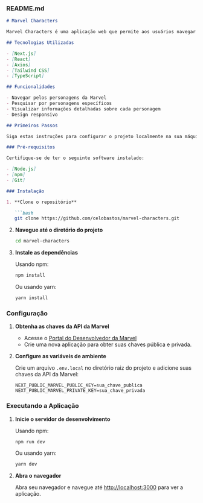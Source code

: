 ### README.md

```markdown
# Marvel Characters

Marvel Characters é uma aplicação web que permite aos usuários navegar e pesquisar por personagens da Marvel. A aplicação busca dados da API da Marvel e exibe informações detalhadas sobre cada personagem.

## Tecnologias Utilizadas

- [Next.js]
- [React]
- [Axios]
- [Tailwind CSS]
- [TypeScript]

## Funcionalidades

- Navegar pelos personagens da Marvel
- Pesquisar por personagens específicos
- Visualizar informações detalhadas sobre cada personagem
- Design responsivo

## Primeiros Passos

Siga estas instruções para configurar o projeto localmente na sua máquina.

### Pré-requisitos

Certifique-se de ter o seguinte software instalado:

- [Node.js]
- [npm]
- [Git]

### Instalação

1. **Clone o repositório**

   ```bash
   git clone https://github.com/celobastos/marvel-characters.git
   ```

2. **Navegue até o diretório do projeto**

   ```bash
   cd marvel-characters
   ```

3. **Instale as dependências**

   Usando npm:

   ```bash
   npm install
   ```

   Ou usando yarn:

   ```bash
   yarn install
   ```

### Configuração

1. **Obtenha as chaves da API da Marvel**

   - Acesse o [Portal do Desenvolvedor da Marvel](https://developer.marvel.com/)
   - Crie uma nova aplicação para obter suas chaves pública e privada.

2. **Configure as variáveis de ambiente**

   Crie um arquivo `.env.local` no diretório raiz do projeto e adicione suas chaves da API da Marvel:

   ```plaintext
   NEXT_PUBLIC_MARVEL_PUBLIC_KEY=sua_chave_publica
   NEXT_PUBLIC_MARVEL_PRIVATE_KEY=sua_chave_privada
   ```

### Executando a Aplicação

1. **Inicie o servidor de desenvolvimento**

   Usando npm:

   ```bash
   npm run dev
   ```

   Ou usando yarn:

   ```bash
   yarn dev
   ```

2. **Abra o navegador**

   Abra seu navegador e navegue até [http://localhost:3000](http://localhost:3000) para ver a aplicação.